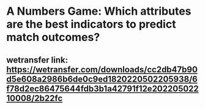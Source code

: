 # A Numbers Game: Which attributes are the best indicators to predict match outcomes?
## wetransfer link: https://wetransfer.com/downloads/cc2db47b90d5e608a2986b6de0c9ed1820220502205938/6f78d2ec86475644fdb3b1a42791f12e20220502210008/2b22fc
